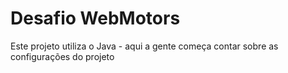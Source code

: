 # Desafio WebMotors

Este projeto utiliza o Java - aqui a gente começa contar sobre as configurações do projeto

